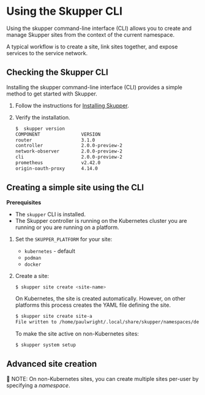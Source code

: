 # Using the Skupper CLI

Using the skupper command-line interface (CLI) allows you to create and manage Skupper sites from the context of the current namespace.

A typical workflow is to create a site, link sites together, and expose services to the service network.

## Checking the Skupper CLI

Installing the skupper command-line interface (CLI) provides a simple method to get started with Skupper.

1. Follow the instructions for [Installing Skupper](https://skupper.io/releases/index.html).

2. Verify the installation.
   ```bash
   $  skupper version
   COMPONENT               VERSION
   router                  3.1.0
   controller              2.0.0-preview-2
   network-observer        2.0.0-preview-2
   cli                     2.0.0-preview-2
   prometheus              v2.42.0
   origin-oauth-proxy      4.14.0
   ```

## Creating a simple site using the CLI

**Prerequisites**

* The `skupper` CLI is installed.
* The Skupper controller is running on the Kubernetes cluster you are running or you are running on a platform.

1. Set the `SKUPPER_PLATFORM` for your site:

   * `kubernetes` - default
   * `podman`
   * `docker`

2. Create a site:

   ```bash
   $ skupper site create <site-name>
   ```

   On Kubernetes, the site is created automatically.
   However, on other platforms this process creates the YAML file defining the site.

   ```bash
   $ skupper site create site-a
   File written to /home/paulwright/.local/share/skupper/namespaces/default/input/resources/sites/site-a.yaml
   ```

   To make the site active on non-Kubernetes sites:

   ```bash
   $ skupper system setup
   ```

## Advanced site creation


  📌 NOTE: On non-Kubernetes sites, you can create multiple sites per-user by specifying a *namespace*.
  